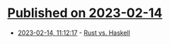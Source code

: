 # [Published on 2023-02-14](index.md)

* [2023-02-14, 11:12:17](https://news.ycombinator.com/item?id=34787844) - [Rust vs. Haskell](https://serokell.io/blog/rust-vs-haskell)

